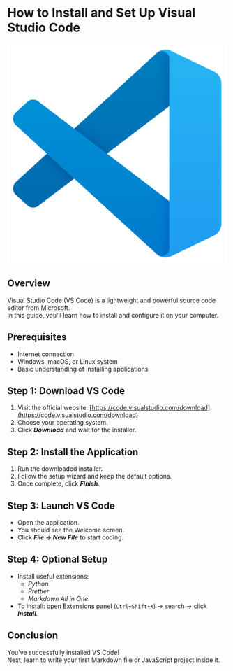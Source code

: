 # How to Install and Set Up Visual Studio Code  

![Visual Studio Code](./vscodelogo.png "vs code")

## Overview

Visual Studio Code (VS Code) is a lightweight and powerful source code editor from Microsoft.  
In this guide, you'll learn how to install and configure it on your computer.

## Prerequisites
- Internet connection  
- Windows, macOS, or Linux system  
- Basic understanding of installing applications

## Step 1: Download VS Code
1. Visit the official website: [https://code.visualstudio.com/download](https://code.visualstudio.com/download)
2. Choose your operating system.
3. Click ***Download*** and wait for the installer.

## Step 2: Install the Application
1. Run the downloaded installer.
2. Follow the setup wizard and keep the default options.
3. Once complete, click ***Finish***.

## Step 3: Launch VS Code
- Open the application.
- You should see the Welcome screen.
- Click ***File → New File*** to start coding.

## Step 4: Optional Setup
- Install useful extensions:
  - *Python*
  - *Prettier*
  - *Markdown All in One*
- To install: open Extensions panel (`Ctrl+Shift+X`) → search → click ***Install***.

## Conclusion
You’ve successfully installed VS Code!  
Next, learn to write your first Markdown file or JavaScript project inside it.